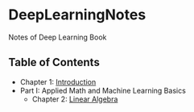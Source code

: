 # DeepLearningNotes
Notes of Deep Learning Book

## Table of Contents

+ Chapter 1: [Introduction]()
+ Part I: Applied Math and Machine Learning Basics
    + Chapter 2: [Linear Algebra]()

